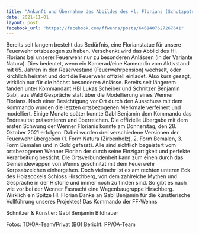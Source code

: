 ```yaml
---
title: "Ankunft und Übernahme des Abbildes des Hl. Florians (Schutzpatron der Feuerwehr)  dem WENNER FLORIAN"
date: 2021-11-01
layout: post
facebook_url: "https://facebook.com/ffwenns/posts/6461407627267641"
---
```


Bereits seit langem besteht das Bedürfnis, eine Florianstatue für unsere Feuerwehr ortsbezogen zu haben. Verschenkt wird das Abbild des Hl. Florians bei unserer Feuerwehr nur zu besonderen Anlässen (in der Variante Natura). Dies bedeutet, wenn ein Kamerad/eine Kameradin vom Aktivstand mit 65. Jahren in den Reservestand (Feuerwehrpension) wechselt, oder kirchlich heiratet und dort die Feuerwehr offiziell einladet. Also kurz gesagt, wirklich nur für die höchst besonderen Anlässe. Bereits seit längerem fanden unter Kommandant HBI Lukas Scheiber und Schnitzer Benjamin Gabl, aus Wald Gespräche statt über die Modellierung eines Wenner Florians. Nach einer Besichtigung vor Ort durch den Ausschuss mit dem Kommando wurden die letzten ortsbezogenen Merkmale verfeinert und modelliert. Einige Monate später konnte Gabl Benjamin dem Kommando das Endresultat präsentieren und überreichen. Die offizielle Übergabe mit dem ersten Schwung der Wenner Florianis konnte am Donnerstag, den 28. Oktober 2021 erfolgen. Dabei wurden drei verschiedene Versionen der Feuerwehr übergeben (1. Form Natura (Zirbenholz), 2. Form Bemalen, 3. Form Bemalen und in Gold gefasst). Alle sind sichtlich begeistert vom ortsbezogenen Wenner Florian der durch seine Einzigartigkeit und perfekte Verarbeitung besticht. Die Ortsverbundenheit kann zum einen durch das Gemeindewappen von Wenns geschnitzt mit dem Feuerwehr Korpsabzeichen einhergehen. Doch vielmehr ist es am rechten unteren Eck des Holzsockels Schloss Hirschberg, von dem zahlreiche Mythen und Gespräche in der Historie und immer noch zu finden sind. So gibt es nach wie vor bei der Wenner Fasnacht eine Wagenbaugruppe Hirschberg. Wirklich ein Spitze Hl. Florian Danke an Gabl Benjamin für die künstlerische Vollführung unseres Projektes! 
Das Kommando der FF-Wenns 

Schnitzer & Künstler: Gabl Benjamin Bildhauer

Fotos: TD/ÖA-Team/Privat (BG)
Bericht: PP/ÖA-Team